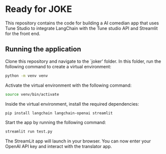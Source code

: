 # Ready for JOKE

This repository contains the code for building a AI comedian  app that uses Tune Studio to integrate LangChain with the Tune studio API and Streamlit for the front end. 


## Running the application

Clone this repository and navigate to the `joker' folder. In this folder, run the following command to create a virtual environment: 

```sh
python -m venv venv
```

Activate the virtual environment with the following command: 

```sh
source venv/bin/activate
```

Inside the virtual environment, install the required dependencies: 

```sh
pip install langchain langchain-openai streamlit
```

Start the app by running the following command: 

```sh
streamlit run test.py
```

The StreamLit app will launch in your browser. You can now enter your OpenAI API key and interact with the translator app. 
